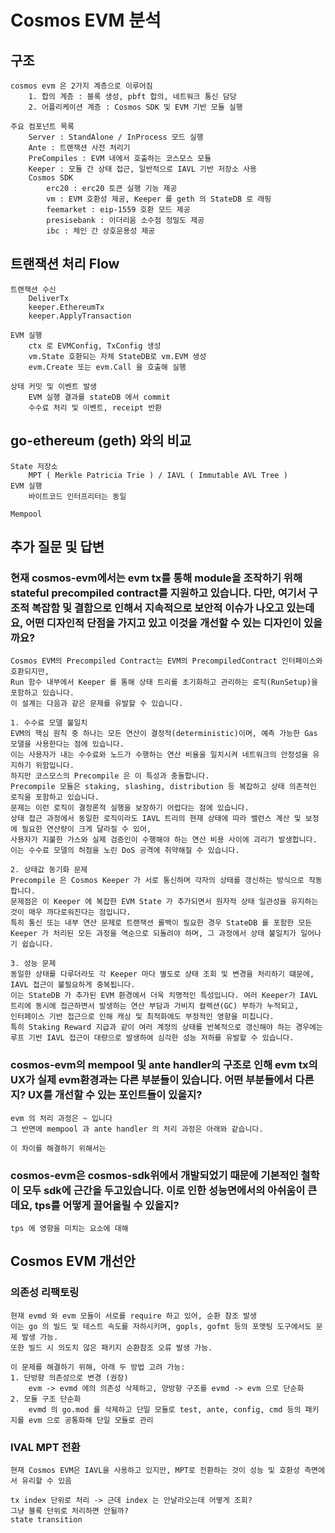 # Cosmos EVM 분석

## 구조
    cosmos evm 은 2가지 계층으로 이루어짐
        1. 합의 계층 : 블록 생성, pbft 합의, 네트워크 통신 담당
        2. 어플리케이션 계층 : Cosmos SDK 및 EVM 기반 모듈 실행

    주요 컴포넌트 목록
        Server : StandAlone / InProcess 모드 실행
        Ante : 트랜잭션 사전 처리기
        PreCompiles : EVM 내에서 호출하는 코스모스 모듈
        Keeper : 모듈 간 상태 접근, 일반적으로 IAVL 기반 저장소 사용
        Cosmos SDK
            erc20 : erc20 토큰 실행 기능 제공
            vm : EVM 호환성 제공, Keeper 를 geth 의 StateDB 로 래핑
            feemarket : eip-1559 호환 모드 제공
            presisebank : 이더리움 소수점 정밀도 제공
            ibc : 체인 간 상호운용성 제공

## 트랜잭션 처리 Flow
    트랜잭션 수신
        DeliverTx
        keeper.EthereumTx
        keeper.ApplyTransaction

    EVM 실행
        ctx 로 EVMConfig, TxConfig 생성
        vm.State 호환되는 자체 StateDB로 vm.EVM 생성
        evm.Create 또는 evm.Call 을 호출해 실행
        
    상태 커밋 및 이벤트 발생
        EVM 실행 결과를 stateDB 에서 commit
        수수료 처리 및 이벤트, receipt 반환

## go-ethereum (geth) 와의 비교
    State 저장소
        MPT ( Merkle Patricia Trie ) / IAVL ( Immutable AVL Tree )
    EVM 실행
        바이트코드 인터프리터는 동일

    Mempool 

## 추가 질문 및 답변

### 현재 cosmos-evm에서는 evm tx를 통해 module을 조작하기 위해 stateful precompiled contract를 지원하고 있습니다. 다만, 여기서 구조적 복잡함 및 결함으로 인해서 지속적으로 보안적 이슈가 나오고 있는데요, 어떤 디자인적 단점을 가지고 있고 이것을 개선할 수 있는 디자인이 있을까요?

    Cosmos EVM의 Precompiled Contract는 EVM의 PrecompiledContract 인터페이스와 호환되지만,
    Run 함수 내부에서 Keeper 를 통해 상태 트리를 초기화하고 관리하는 로직(RunSetup)을 포함하고 있습니다.
    이 설계는 다음과 같은 문제를 유발할 수 있습니다.

    1. 수수료 모델 불일치
    EVM의 핵심 원칙 중 하나는 모든 연산이 결정적(deterministic)이며, 예측 가능한 Gas 모델을 사용한다는 점에 있습니다.
    이는 사용자가 내는 수수료와 노드가 수행하는 연산 비율을 일치시켜 네트워크의 안정성을 유지하기 위함입니다.
    하지만 코스모스의 Precompile 은 이 특성과 충돌합니다.
    Precompile 모듈은 staking, slashing, distribution 등 복잡하고 상태 의존적인 로직을 포함하고 있습니다.
    문제는 이런 로직이 결정론적 실행을 보장하기 어렵다는 점에 있습니다.
    상태 접근 과정에서 동일한 로직이라도 IAVL 트리의 현재 상태에 따라 밸런스 계산 및 보정에 필요한 연산량이 크게 달라질 수 있어,
    사용자가 지불한 가스와 실제 검증인이 수행해야 하는 연산 비용 사이에 괴리가 발생합니다.
    이는 수수료 모델의 허점을 노린 DoS 공격에 취약해질 수 있습니다.

    2. 상태값 동기화 문제
    Precompile 은 Cosmos Keeper 가 서로 통신하며 각자의 상태를 갱신하는 방식으로 작동합니다.
    문제점은 이 Keeper 에 복잡한 EVM State 가 추가되면서 원자적 상태 일관성을 유지하는 것이 매우 까다로워진다는 점입니다.
    특히 통신 또는 내부 연산 문제로 트랜잭션 롤백이 필요한 경우 StateDB 를 포함한 모든 Keeper 가 처리된 모든 과정을 역순으로 되돌려야 하며, 그 과정에서 상태 불일치가 일어나기 쉽습니다.
    
    3. 성능 문제
    동일한 상태를 다루더라도 각 Keeper 마다 별도로 상태 조회 및 변경을 처리하기 떄문에, IAVL 접근이 불필요하게 중복됩니다.
    이는 StateDB 가 추가된 EVM 환경에서 더욱 치명적인 특성입니다. 여러 Keeper가 IAVL 트리에 동시에 접근하면서 발생하는 연산 부담과 가비지 컬렉션(GC) 부하가 누적되고,
    인터페이스 기반 접근으로 인해 캐싱 및 최적화에도 부정적인 영향을 미칩니다.
    특히 Staking Reward 지급과 같이 여러 계정의 상태를 반복적으로 갱신해야 하는 경우에는
    루프 기반 IAVL 접근이 대량으로 발생하여 심각한 성능 저하를 유발할 수 있습니다.


### cosmos-evm의 mempool 및 ante handler의 구조로 인해 evm tx의 UX가 실제 evm환경과는 다른 부분들이 있습니다. 어떤 부분들에서 다른지? UX를 개선할 수 있는 포인트들이 있을지?

    evm 의 처리 과정은 ~ 입니다
    그 반면에 mempool 과 ante handler 의 처리 과정은 아래와 같습니다.

    이 차이를 해결하기 위해서는 


### cosmos-evm은 cosmos-sdk위에서 개발되었기 때문에 기본적인 철학이 모두 sdk에 근간을 두고있습니다. 이로 인한 성능면에서의 아쉬움이 큰데요, tps를 어떻게 끌어올릴 수 있을지?

    tps 에 영향을 미치는 요소에 대해 




## Cosmos EVM 개선안

### 의존성 리팩토링
    현재 evmd 와 evm 모듈이 서로를 require 하고 있어, 순환 참조 발생
    이는 go 의 빌드 및 테스트 속도를 저하시키며, gopls, gofmt 등의 포맷팅 도구에서도 문제 발생 가능.
    또한 빌드 시 의도치 않은 패키지 순환참조 오류 발생 가능.

    이 문제를 해결하기 위해, 아래 두 방법 고려 가능:
    1. 단방향 의존성으로 변경 (권장)
        evm -> evmd 에의 의존성 삭제하고, 양방향 구조를 evmd -> evm 으로 단순화
    2. 모듈 구조 단순화
        evmd 의 go.mod 를 삭제하고 단일 모듈로 test, ante, config, cmd 등의 패키지를 evm 으로 공통화해 단일 모듈로 관리

### IVAL MPT 전환
    현재 Cosmos EVM은 IAVL을 사용하고 있지만, MPT로 전환하는 것이 성능 및 호환성 측면에서 유리할 수 있음

    tx index 단위로 처리 -> 근데 index 는 안날라오는데 어떻게 조회?
    그냥 블록 단위로 처리하면 안될까?
    state transition